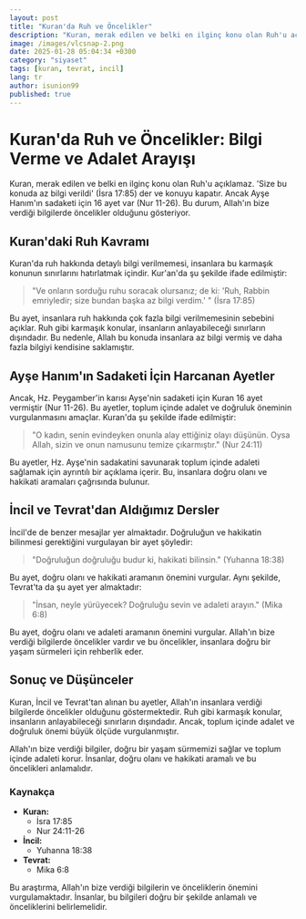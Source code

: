 ```yaml
---
layout: post
title: "Kuran'da Ruh ve Öncelikler"
description: "Kuran, merak edilen ve belki en ilginç konu olan Ruh'u açıklamaz. 'Size bu konuda az bilgi verildi' (İsra 17:85) der ve konuyu kapatır."
image: /images/vlcsnap-2.png
date: 2025-01-28 05:04:34 +0300
category: "siyaset"
tags: [kuran, tevrat, incil]
lang: tr
author: isunion99
published: true
---
```





# Kuran'da Ruh ve Öncelikler: Bilgi Verme ve Adalet Arayışı

Kuran, merak edilen ve belki en ilginç konu olan Ruh'u açıklamaz. 'Size bu konuda az bilgi verildi' (İsra 17:85) der ve konuyu kapatır. Ancak Ayşe Hanım'ın sadaketi için 16 ayet var (Nur 11-26). Bu durum, Allah'ın bize verdiği bilgilerde öncelikler olduğunu gösteriyor.

## Kuran'daki Ruh Kavramı

Kuran'da ruh hakkında detaylı bilgi verilmemesi, insanlara bu karmaşık konunun sınırlarını hatırlatmak içindir. Kur'an'da şu şekilde ifade edilmiştir:

> "Ve onların sorduğu ruhu soracak olursanız; de ki: 'Ruh, Rabbin emriyledir; size bundan başka az bilgi verdim.' " (İsra 17:85)

Bu ayet, insanlara ruh hakkında çok fazla bilgi verilmemesinin sebebini açıklar. Ruh gibi karmaşık konular, insanların anlayabileceği sınırların dışındadır. Bu nedenle, Allah bu konuda insanlara az bilgi vermiş ve daha fazla bilgiyi kendisine saklamıştır.

## Ayşe Hanım'ın Sadaketi İçin Harcanan Ayetler

Ancak, Hz. Peygamber'in karısı Ayşe'nin sadaketi için Kuran 16 ayet vermiştir (Nur 11-26). Bu ayetler, toplum içinde adalet ve doğruluk öneminin vurgulanmasını amaçlar. Kuran'da şu şekilde ifade edilmiştir:

> "O kadın, senin evindeyken onunla alay ettiğiniz olayı düşünün. Oysa Allah, sizin ve onun namusunu temize çıkarmıştır." (Nur 24:11)

Bu ayetler, Hz. Ayşe'nin sadakatini savunarak toplum içinde adaleti sağlamak için ayrıntılı bir açıklama içerir. Bu, insanlara doğru olanı ve hakikati aramaları çağrısında bulunur.

## İncil ve Tevrat'dan Aldığımız Dersler

İncil'de de benzer mesajlar yer almaktadır. Doğruluğun ve hakikatin bilinmesi gerektiğini vurgulayan bir ayet şöyledir:

> "Doğruluğun doğruluğu budur ki, hakikati bilinsin." (Yuhanna 18:38)

Bu ayet, doğru olanı ve hakikati aramanın önemini vurgular. Aynı şekilde, Tevrat'ta da şu ayet yer almaktadır:

> "İnsan, neyle yürüyecek? Doğruluğu sevin ve adaleti arayın." (Mika 6:8)

Bu ayet, doğru olanı ve adaleti aramanın önemini vurgular. Allah'ın bize verdiği bilgilerde öncelikler vardır ve bu öncelikler, insanlara doğru bir yaşam sürmeleri için rehberlik eder.

## Sonuç ve Düşünceler

Kuran, İncil ve Tevrat'tan alınan bu ayetler, Allah'ın insanlara verdiği bilgilerde öncelikler olduğunu göstermektedir. Ruh gibi karmaşık konular, insanların anlayabileceği sınırların dışındadır. Ancak, toplum içinde adalet ve doğruluk önemi büyük ölçüde vurgulanmıştır.

Allah'ın bize verdiği bilgiler, doğru bir yaşam sürmemizi sağlar ve toplum içinde adaleti korur. İnsanlar, doğru olanı ve hakikati aramalı ve bu öncelikleri anlamalıdır.

### Kaynakça

- **Kuran:** 
  - İsra 17:85
  - Nur 24:11-26
- **İncil:** 
  - Yuhanna 18:38
- **Tevrat:** 
  - Mika 6:8

Bu araştırma, Allah'ın bize verdiği bilgilerin ve önceliklerin önemini vurgulamaktadır. İnsanlar, bu bilgileri doğru bir şekilde anlamalı ve önceliklerini belirlemelidir. 
